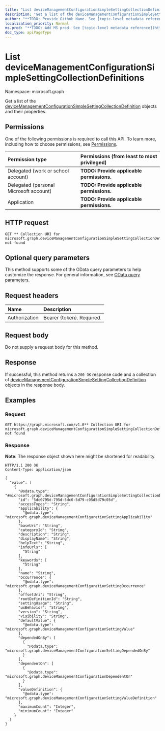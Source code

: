 ```yaml
---
title: "List deviceManagementConfigurationSimpleSettingCollectionDefinitions"
description: "Get a list of the deviceManagementConfigurationSimpleSettingCollectionDefinition objects and their properties."
author: "**TODO: Provide Github Name. See [topic-level metadata reference](https://msgo.azurewebsites.net/add/document/guidelines/metadata.html#topic-level-metadata)**"
localization_priority: Normal
ms.prod: "**TODO: Add MS prod. See [topic-level metadata reference](https://msgo.azurewebsites.net/add/document/guidelines/metadata.html#topic-level-metadata)**"
doc_type: apiPageType
---
```


# List deviceManagementConfigurationSimpleSettingCollectionDefinitions
Namespace: microsoft.graph



Get a list of the [deviceManagementConfigurationSimpleSettingCollectionDefinition](../resources/devicemanagementconfigurationsimplesettingcollectiondefinition.md) objects and their properties.

## Permissions
One of the following permissions is required to call this API. To learn more, including how to choose permissions, see [Permissions](/graph/permissions-reference).

|Permission type|Permissions (from least to most privileged)|
|:---|:---|
|Delegated (work or school account)|**TODO: Provide applicable permissions.**|
|Delegated (personal Microsoft account)|**TODO: Provide applicable permissions.**|
|Application|**TODO: Provide applicable permissions.**|

## HTTP request

<!-- {
  "blockType": "ignored"
}
-->
``` http
GET ** Collection URI for microsoft.graph.deviceManagementConfigurationSimpleSettingCollectionDefinition not found
```

## Optional query parameters
This method supports some of the OData query parameters to help customize the response. For general information, see [OData query parameters](/graph/query-parameters).

## Request headers
|Name|Description|
|:---|:---|
|Authorization|Bearer {token}. Required.|

## Request body
Do not supply a request body for this method.

## Response

If successful, this method returns a `200 OK` response code and a collection of [deviceManagementConfigurationSimpleSettingCollectionDefinition](../resources/devicemanagementconfigurationsimplesettingcollectiondefinition.md) objects in the response body.

## Examples

### Request
<!-- {
  "blockType": "request",
  "name": "list_devicemanagementconfigurationsimplesettingcollectiondefinition"
}
-->
``` http
GET https://graph.microsoft.com/v1.0** Collection URI for microsoft.graph.deviceManagementConfigurationSimpleSettingCollectionDefinition not found
```


### Response
**Note:** The response object shown here might be shortened for readability.
<!-- {
  "blockType": "response",
  "truncated": true,
  "@odata.type": "Collection(microsoft.graph.deviceManagementConfigurationSimpleSettingCollectionDefinition)"
}
-->
``` http
HTTP/1.1 200 OK
Content-Type: application/json

{
  "value": [
    {
      "@odata.type": "#microsoft.graph.deviceManagementConfigurationSimpleSettingCollectionDefinition",
      "id": "5dc0795d-795d-5dc0-5d79-c05d5d79c05d",
      "accessTypes": "String",
      "applicability": {
        "@odata.type": "microsoft.graph.deviceManagementConfigurationSettingApplicability"
      },
      "baseUri": "String",
      "categoryId": "String",
      "description": "String",
      "displayName": "String",
      "helpText": "String",
      "infoUrls": [
        "String"
      ],
      "keywords": [
        "String"
      ],
      "name": "String",
      "occurrence": {
        "@odata.type": "microsoft.graph.deviceManagementConfigurationSettingOccurrence"
      },
      "offsetUri": "String",
      "rootDefinitionId": "String",
      "settingUsage": "String",
      "uxBehavior": "String",
      "version": "String",
      "visibility": "String",
      "defaultValue": {
        "@odata.type": "microsoft.graph.deviceManagementConfigurationSettingValue"
      },
      "dependedOnBy": [
        {
          "@odata.type": "microsoft.graph.deviceManagementConfigurationSettingDependedOnBy"
        }
      ],
      "dependentOn": [
        {
          "@odata.type": "microsoft.graph.deviceManagementConfigurationDependentOn"
        }
      ],
      "valueDefinition": {
        "@odata.type": "microsoft.graph.deviceManagementConfigurationSettingValueDefinition"
      },
      "maximumCount": "Integer",
      "minimumCount": "Integer"
    }
  ]
}
```

